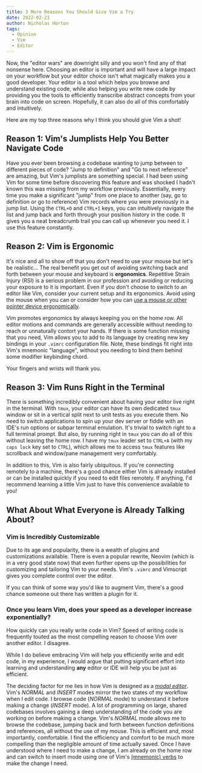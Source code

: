 ```yaml
---
title: 3 More Reasons You Should Give Vim a Try
date: 2022-02-21
author: Nicholas Horton
tags:
  - Opinion
  - Vim
  - Editor
---
```


Now, the "editor wars" are downright silly and you won't find any of that
nonsense here. Choosing an editor is important and will have a large impact on
your workflow but your editor choice isn't what magically makes you a good
developer. Your editor is a tool which helps you browse and understand existing
code, while also helping you write new code by providing you the tools to
efficiently transcribe abstract concepts from your brain into code on screen.
Hopefully, it can also do all of this comfortably and intuitively.

Here are my top three reasons why I think you should give Vim a shot!

## Reason 1: Vim's Jumplists Help You Better Navigate Code
Have you ever been browsing a codebase wanting to jump between to different
pieces of code? "Jump to definition" and "Go to next reference" are amazing,
but Vim's jumplists are something special. I had been using Vim for some time
before discovering this feature and was shocked I hadn't known this was missing
from my workflow previously. Essentially, every time you make a significant
"jump" from one place to another (say, go to definition or go to reference) Vim
records where you were previously in a jump list. Using the `CTRL+O` and
`CTRL+I` keys, you can intuitively navigate the list and jump back and forth
through your position history in the code. It gives you a neat breadcrumb trail
you can call up whenever you need it. I use this feature constantly.

## Reason 2: Vim is Ergonomic
It's nice and all to show off that you don't need to use your mouse but let's
be realistic... The real benefit you get out of avoiding switching back and forth
between your mouse and keyboard is **ergonomics**. Repetitive Strain Injury
(RSI) is a serious problem in our profession and avoiding or reducing your
exposure to it is important. Even if you don't choose to switch to an editor
like Vim, consider your current setup and its ergonomics. Avoid using the mouse
when you can or consider how you can [use a mouse or other pointer device
ergonomically](https://www.ccohs.ca/oshanswers/ergonomics/office/mouse/mouse_problems.html).

Vim promotes ergonomics by always keeping you on the home row. All editor
motions and commands are generally accessible without needing to reach or
unnaturally contort your hands. If there is some function missing that you
need, Vim allows you to add to its language by creating new key bindings in
your `.vimrc` configuration file. Note, these bindings fit right into Vim's
mnemonic "language", without you needing to bind them behind some modifier
keybinding chord.

Your fingers and wrists will thank you.

## Reason 3: Vim Runs Right in the Terminal
There is something incredibly convenient about having your editor live right in
the terminal. With `tmux`, your editor can have its own dedicated `tmux` window
or sit in a vertical split next to unit tests as you execute them. No need to
switch applications to spin up your dev server or fiddle with an IDE's run
options or subpar terminal emulation. It's trivial to switch right to a full
terminal prompt. But also, by running right in `tmux` you can do all of this
without leaving the home row. I have my `tmux` leader set to `CTRL+A` (with my
`caps lock` key set to `CTRL`), which allows me to access `tmux` features like
scrollback and window/pane management very comfortably.

In addition to this, Vim is also fairly ubiquitous. If you're connecting
remotely to a machine, there's a good chance either Vim is already installed or
can be installed quickly if you need to edit files remotely. If anything, I'd
recommend learning a little Vim just to have this convenience available to you!

## What About What Everyone is Already Talking About?

### Vim is Incredibly Customizable
Due to its age and popularity, there is a wealth of plugins and customizations
available. There is even a popular rewrite, Neovim (which is in a very good
state now) that even further opens up the possibilities for customizing and
tailoring Vim to your needs. Vim's `.vimrc` and Vimscript gives you complete
control over the editor.

If you can think of some way you'd like to augment Vim, there's a good chance
someone out there has written a plugin for it.

### Once you learn Vim, does your speed as a developer increase exponentially?
How quickly can you really write code in Vim? Speed of writing code is
frequently touted as the most compelling reason to choose Vim over another
editor. I disagree.

While I do believe embracing Vim will help you efficiently write and edit code,
in my experience, I would argue that putting significant effort into learning
and understanding **any** editor or IDE will help you be just as efficient.

The deciding factor for me lies in how Vim is designed as a [*modal
editor*](https://vimhelp.org/usr_02.txt.html#usr_02.txt). Vim's *NORMAL* and
*INSERT* modes mirror the two states of my workflow when I edit code. I browse
code (*NORMAL* mode) to understand it before making a change (*INSERT* mode). A
lot of programming on large, shared codebases involves gaining a deep
understanding of the code you are working on before making a change. Vim's
*NORMAL* mode allows me to browse the codebase, jumping back and forth between
function definitions and references, all without the use of my mouse. This is
efficient and, most importantly, comfortable. I find the efficiency and comfort
to be much more compelling than the negligible amount of time actually saved.
Once I have understood where I need to make a change, I am already on the home
row and can switch to insert mode using one of Vim's [(mnemonic)
verbs](https://vimhelp.org/change.txt.html) to make the change I need.
